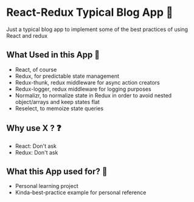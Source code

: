# React-Redux Typical Blog App 📝
Just a typical blog app to implement some of the best practices of using React and redux

## What Used in this App 🚀
- React, of course
- Redux, for predictable state management
- Redux-thunk, redux middleware for async action creators
- Redux-logger, redux middleware for logging purposes
- Normalizr, to normalize state in Redux in order to avoid nested object/arrays and keep states flat
- Reselect, to memoize state queries

## Why use X ? ❓
- React: Don't ask
- Redux: Don't ask

## What this App used for? 🔧
- Personal learning project
- Kinda-best-practice example for personal reference
